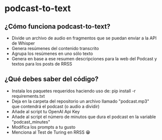 # podcast-to-text

## ¿Cómo funciona podcast-to-text?

- Divide un archivo de audio en fragmentos que se puedan enviar a la API de Whisper
- Genera resúmenes del contenido transcrito
- Agrupa los resúmenes en uno sólo texto
- Genera en base a ese resumen descripciones para la web del Podcast y textos para los posts de RRSS

## ¿Qué debes saber del código?

- Instala los paquetes requeridos haciendo uso de: pip install -r requirements.txt
- Deja en la carpeta del repositorio un archivo llamado "podcast.mp3" que contendrá el podcast (o audio a dividir)
- Añade al script tu OpenAI Api Key
- Añade al script el número de minutos que dura el podcast en la variable "podcast_minutes"
- Modifica los prompts a tu gusto
- Menciona al Test de Turing en RRSS 😁
